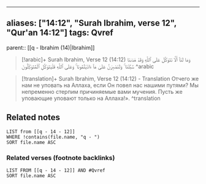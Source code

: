 
---
aliases: ["14:12", "Surah Ibrahim, verse 12", "Qur'an 14:12"]
tags: Qvref
---

parent:: [[q - Ibrahim (14)|Ibrahim]]

> [!arabic]+ Surah Ibrahim, Verse 12 (14:12)
> <span class="quran-arabic">وَمَا لَنَآ أَلَّا نَتَوَكَّلَ عَلَى ٱللَّهِ وَقَدْ هَدَىٰنَا سُبُلَنَا ۚ وَلَنَصْبِرَنَّ عَلَىٰ مَآ ءَاذَيْتُمُونَا ۚ وَعَلَى ٱللَّهِ فَلْيَتَوَكَّلِ ٱلْمُتَوَكِّلُونَ</span>
^arabic

> [!translation]+ Surah Ibrahim, Verse 12 (14:12) - Translation
> Отчего же нам не уповать на Аллаха, если Он повел нас нашими путями? Мы непременно стерпим причиняемые вами мучения. Пусть же уповающие уповают только на Аллаха!».
^translation



## Related notes
```dataview
LIST from [[q - 14 - 12]]
WHERE !contains(file.name, "q - ")
SORT file.name ASC
```

### Related verses (footnote backlinks)
```dataview
LIST FROM [[q - 14 - 12]] AND #Qvref
SORT file.name ASC
```

